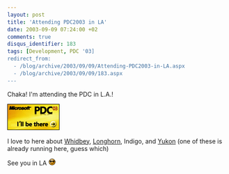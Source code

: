 ```yaml
---
layout: post
title: 'Attending PDC2003 in LA'
date: 2003-09-09 07:24:00 +02
comments: true
disqus_identifier: 183
tags: [Development, PDC '03]
redirect_from:
  - /blog/archive/2003/09/09/Attending-PDC2003-in-LA.aspx
  - /blog/archive/2003/09/09/183.aspx
---
```


Chaka! I'm attending the PDC in L.A.!

[![PDC 2003 Attendee](/files/archive/pdc2003i.gif)](http://msdn.microsoft.com/events/pdc)

I love to here about [Whidbey](http://www.microsoft.com/sql/evaluation/yukon.asp), [Longhorn](http://www.winsupersite.com/faq/longhorn.asp), Indigo, and [Yukon](http://www.microsoft.com/sql/evaluation/yukon.asp) (one of these is already running here, guess which)

See you in LA ![Cool](/files/archive/smiley_cool.gif)
